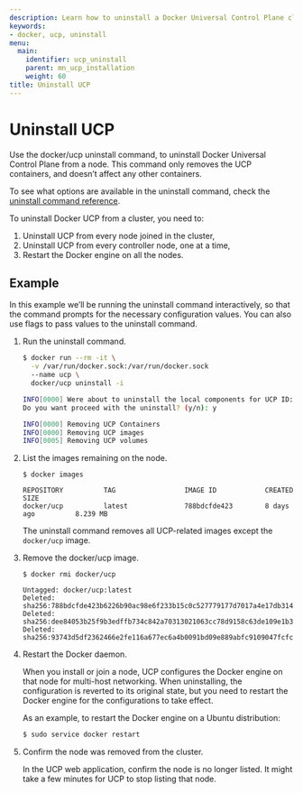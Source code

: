 ```yaml
---
description: Learn how to uninstall a Docker Universal Control Plane cluster.
keywords:
- docker, ucp, uninstall
menu:
  main:
    identifier: ucp_uninstall
    parent: mn_ucp_installation
    weight: 60
title: Uninstall UCP
---
```


# Uninstall UCP

Use the docker/ucp uninstall command, to uninstall Docker Universal Control
Plane from a node. This command only removes the UCP containers, and doesn’t
affect any other containers.

To see what options are available in the uninstall command, check the
[uninstall command reference](../reference/uninstall.md).

To uninstall Docker UCP from a cluster, you need to:

1. Uninstall UCP from every node joined in the cluster,
2. Uninstall UCP from every controller node, one at a time,
3. Restart the Docker engine on all the nodes.


## Example

In this example we’ll be running the uninstall command interactively, so that
the command prompts for the necessary configuration values.
You can also use flags to pass values to the uninstall command.

1.  Run the uninstall command.

    ```bash
    $ docker run --rm -it \
      -v /var/run/docker.sock:/var/run/docker.sock
      --name ucp \
      docker/ucp uninstall -i

    INFO[0000] Were about to uninstall the local components for UCP ID: FEY4:M46O:7OUS:QQA4:HLR3:4HRD:IUTH:LC2W:QPRE:BLYH:UWEM:3TYV
    Do you want proceed with the uninstall? (y/n): y

    INFO[0000] Removing UCP Containers
    INFO[0000] Removing UCP images
    INFO[0005] Removing UCP volumes
    ```

2.  List the images remaining on the node.

    ```
    $ docker images

    REPOSITORY          TAG                 IMAGE ID            CREATED             SIZE
    docker/ucp          latest              788bdcfde423        8 days ago          8.239 MB
    ```

    The uninstall command removes all UCP-related images except the
    `docker/ucp` image.

3.  Remove the docker/ucp image.

    ```
    $ docker rmi docker/ucp

    Untagged: docker/ucp:latest
    Deleted: sha256:788bdcfde423b6226b90ac98e6f233b15c0c527779177d7017a4e17db31404c9
    Deleted: sha256:dee84053b25f9b3edffb734c842a70313021063cc78d9158c63de109e1b3cb72
    Deleted: sha256:93743d5df2362466e2fe116a677ec6a4b0091bd09e889abfc9109047fcfcdebf
    ```

5.  Restart the Docker daemon.

    When you install or join a node, UCP configures the Docker engine on that
    node for multi-host networking. When uninstalling, the configuration is
    reverted to its original state, but you need to restart the Docker engine
    for the configurations to take effect.

    As an example, to restart the Docker engine on a Ubuntu distribution:

    ```bash
    $ sudo service docker restart
    ```

6. Confirm the node was removed from the cluster.

    In the UCP web application, confirm the node is no longer listed. It
    might take a few minutes for UCP to stop listing that node.
